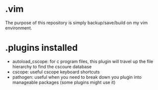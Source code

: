 .vim
====

The purpose of this repository is simply backup/save/build on my vim environment. 

.plugins installed
==================

- autoload_cscope: for c program files, this plugin will travel up the file hierarchy to find the cscoure database
- cscope: useful cscope keyboard shortcuts
- pathogen: useful when you need to break down you plugin into manageable packages (some plugins might use it)

